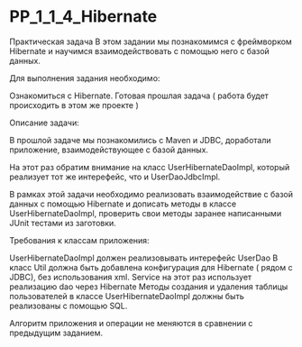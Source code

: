 # PP_1_1_4_Hibernate
Практическая задача
В этом задании мы познакомимся с фреймворком Hibernate и научимся взаимодействовать с помощью него с базой данных.

Для выполнения задания необходимо:

 Ознакомиться с Hibernate. 
 Готовая прошлая задача ( работа будет происходить в этом же проекте )
 

Описание задачи:

В прошлой задаче мы познакомились с Maven и JDBC, доработали приложение, взаимодействующее с базой данных.

На этот раз обратим внимание на класс UserHibernateDaoImpl, который реализует тот же интерефейс, что и UserDaoJdbcImpl.

В рамках этой задачи необходимо реализовать взаимодействие с базой данных с помощью Hibernate и дописать методы в классе UserHibernateDaoImpl, проверить свои методы заранее написанными JUnit тестами из заготовки.

 

   Требования к классам приложения:

 UserHibernateDaoImpl должен реализовывать интерефейс UserDao
 В класс Util должна быть добавлена конфигурация для Hibernate ( рядом с JDBC), без использования xml.
 Service на этот раз использует реализацию dao через Hibernate
 Методы создания и удаления таблицы пользователей в классе UserHibernateDaoImpl должны быть реализованы с помощью SQL.
 

  Алгоритм приложения и операции не меняются в сравнении с предыдущим заданием.

